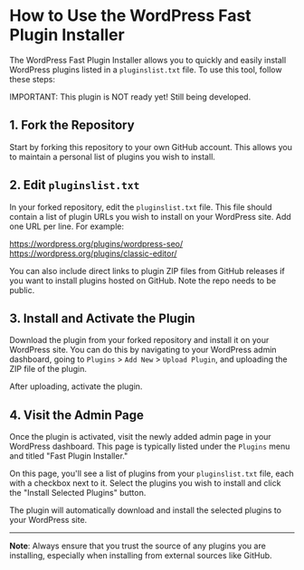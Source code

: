 # How to Use the WordPress Fast Plugin Installer

The WordPress Fast Plugin Installer allows you to quickly and easily install WordPress plugins listed in a `pluginslist.txt` file. To use this tool, follow these steps:

IMPORTANT: This plugin is NOT ready yet! Still being developed.

## 1. Fork the Repository

Start by forking this repository to your own GitHub account. This allows you to maintain a personal list of plugins you wish to install.

## 2. Edit `pluginslist.txt`

In your forked repository, edit the `pluginslist.txt` file. This file should contain a list of plugin URLs you wish to install on your WordPress site. Add one URL per line. For example:

https://wordpress.org/plugins/wordpress-seo/
https://wordpress.org/plugins/classic-editor/

You can also include direct links to plugin ZIP files from GitHub releases if you want to install plugins hosted on GitHub. Note the repo needs to be public. 

## 3. Install and Activate the Plugin

Download the plugin from your forked repository and install it on your WordPress site. You can do this by navigating to your WordPress admin dashboard, going to `Plugins` > `Add New` > `Upload Plugin`, and uploading the ZIP file of the plugin.

After uploading, activate the plugin.

## 4. Visit the Admin Page

Once the plugin is activated, visit the newly added admin page in your WordPress dashboard. This page is typically listed under the `Plugins` menu and titled "Fast Plugin Installer."

On this page, you'll see a list of plugins from your `pluginslist.txt` file, each with a checkbox next to it. Select the plugins you wish to install and click the "Install Selected Plugins" button.

The plugin will automatically download and install the selected plugins to your WordPress site.

---

**Note**: Always ensure that you trust the source of any plugins you are installing, especially when installing from external sources like GitHub.
